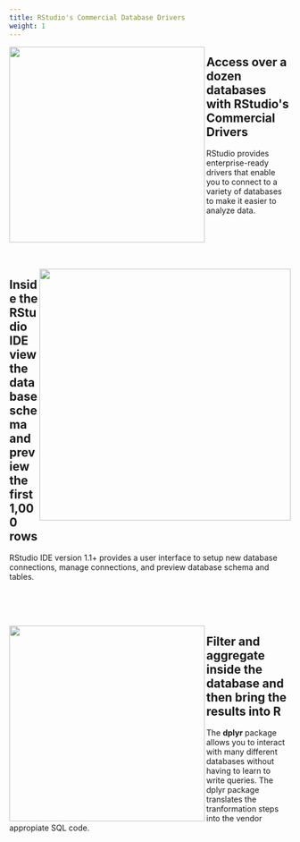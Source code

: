 ```yaml
---
title: RStudio's Commercial Database Drivers
weight: 1
---
```


<img src="drivers.png" width = 350 align="left"/>


<h2>Access over a dozen databases with RStudio's Commercial Drivers</h2>

RStudio provides enterprise-ready drivers that enable you to connect to a variety of databases to make it easier to analyze data.

<br/><br/><br/><br/>

<img src="ide.png" width = 450 align="right"/>
<h2>Inside the RStudio IDE view the database schema and preview the first 1,000 rows</h2>

RStudio IDE version 1.1+ provides a user interface to setup new database connections, manage connections, and preview database schema and tables.


<br/><br/><br/>

<img src="dplyr.png" width = 350 align="left"/>


<h2>Filter and aggregate inside the database and then bring the results into R </h2>

The **dplyr** package allows you to interact with many different databases without having to learn to write queries.  The dplyr package translates the tranformation steps into the vendor appropiate SQL code.

